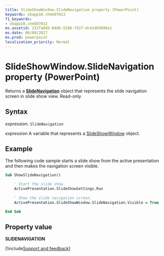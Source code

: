 ```yaml
---
title: SlideShowWindow.SlideNavigation property (PowerPoint)
keywords: vbapp10.chm507013
f1_keywords:
- vbapp10.chm507013
ms.assetid: 232fa845-0486-5288-fd27-dc41d83096e1
ms.date: 06/08/2017
ms.prod: powerpoint
localization_priority: Normal
---
```



# SlideShowWindow.SlideNavigation property (PowerPoint)

Returns a  **[SlideNavigation](PowerPoint.slidenavigation.md)** object that represents the slide navigation screen in slide show view. Read-only


## Syntax

_expression_. `SlideNavigation`

_expression_ A variable that represents a [SlideShowWindow](PowerPoint.SlideShowWindow.md) object.


## Example

The following code sample starts a slide show from the active presentation and then makes the navigation screen visible.


```vb
Sub ShowSlideNavigation()

    ' Start the slide show.
    ActivePresentation.SlideShowSettings.Run
    
    ' Show the slide navigation screen.
    ActivePresentation.SlideShowWindow.SlideNavigation.Visible = True

End Sub
```


## Property value

 **SLIDENAVIGATION**

[!include[Support and feedback](~/includes/feedback-boilerplate.md)]